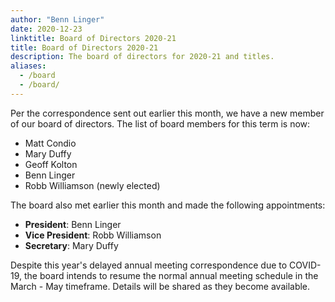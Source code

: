 ```yaml
---
author: "Benn Linger"
date: 2020-12-23
linktitle: Board of Directors 2020-21
title: Board of Directors 2020-21
description: The board of directors for 2020-21 and titles.
aliases:
  - /board
  - /board/
---
```


Per the correspondence sent out earlier this month, we have a new member of our board of directors. The list of board members for this term is now:

 * Matt Condio
 * Mary Duffy
 * Geoff Kolton
 * Benn Linger
 * Robb Williamson (newly elected)

The board also met earlier this month and made the following appointments:

 * **President**: Benn Linger
 * **Vice President**: Robb Williamson
 * **Secretary**: Mary Duffy

Despite this year's delayed annual meeting correspondence due to COVID-19, the board intends to resume the normal annual meeting schedule in the March - May timeframe. Details will be shared as they become available.